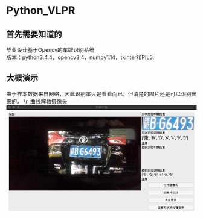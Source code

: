 # Python_VLPR
## 首先需要知道的
毕业设计基于Opencv的车牌识别系统
<br>版本：python3.4.4，opencv3.4，numpy1.14，tkinter和PIL5.

## 大概演示
由于样本数据来自网络，因此识别率只是看看而已。但清楚的图片还是可以识别出来的。 \n
曲线解救摄像头
![界面](pic/1.png)
